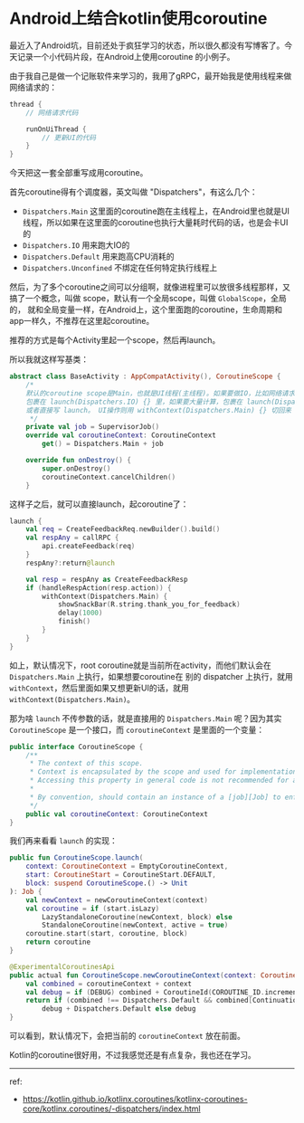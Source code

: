 # Android上结合kotlin使用coroutine

最近入了Android坑，目前还处于疯狂学习的状态，所以很久都没有写博客了。今天记录一个小代码片段，在Android上使用coroutine
的小例子。

由于我自己是做一个记账软件来学习的，我用了gRPC，最开始我是使用线程来做网络请求的：

```kotlin
thread {
    // 网络请求代码

    runOnUiThread {
        // 更新UI的代码
    }
}
```

今天把这一套全部重写成用coroutine。

首先coroutine得有个调度器，英文叫做 "Dispatchers"，有这么几个：

- `Dispatchers.Main` 这里面的coroutine跑在主线程上，在Android里也就是UI线程，所以如果在这里面的coroutine也执行大量耗时代码的话，也是会卡UI的
- `Dispatchers.IO` 用来跑大IO的
- `Dispatchers.Default` 用来跑高CPU消耗的
- `Dispatchers.Unconfined` 不绑定在任何特定执行线程上

然后，为了多个coroutine之间可以分组啊，就像进程里可以放很多线程那样，又搞了一个概念，叫做 scope，默认有一个全局scope，叫做 `GlobalScope`，全局的，
就和全局变量一样，在Android上，这个里面跑的coroutine，生命周期和app一样久，不推荐在这里起coroutine。

推荐的方式是每个Activity里起一个scope，然后再launch。

所以我就这样写基类：

```kotlin
abstract class BaseActivity : AppCompatActivity(), CoroutineScope {
    /*
    默认的coroutine scope是Main，也就是UI线程(主线程)。如果要做IO，比如网络请求，记得
    包裹在 launch(Dispatchers.IO) {} 里，如果要大量计算，包裹在 launch(Dispatcher.Default) {} 里
    或者直接写 launch。 UI操作则用 withContext(Dispatchers.Main) {} 切回来
     */
    private val job = SupervisorJob()
    override val coroutineContext: CoroutineContext
        get() = Dispatchers.Main + job

    override fun onDestroy() {
        super.onDestroy()
        coroutineContext.cancelChildren()
    }
```

这样子之后，就可以直接launch，起coroutine了：

```kotlin
launch {
    val req = CreateFeedbackReq.newBuilder().build()
    val respAny = callRPC {
        api.createFeedback(req)
    }
    respAny?:return@launch

    val resp = respAny as CreateFeedbackResp
    if (handleRespAction(resp.action)) {
        withContext(Dispatchers.Main) {
            showSnackBar(R.string.thank_you_for_feedback)
            delay(1000)
            finish()
        }
    }
}
```

如上，默认情况下，root coroutine就是当前所在activity，而他们默认会在 `Dispatchers.Main` 上执行，如果想要coroutine在
别的 dispatcher 上执行，就用 `withContext`，然后里面如果又想更新UI的话，就用 `withContext(Dispatchers.Main)`。

那为啥 `launch` 不传参数的话，就是直接用的 `Dispatchers.Main` 呢？因为其实 `CoroutineScope` 是一个接口，而
`coroutineContext` 是里面的一个变量：

```kotlin
public interface CoroutineScope {
    /**
     * The context of this scope.
     * Context is encapsulated by the scope and used for implementation of coroutine builders that are extensions on the scope.
     * Accessing this property in general code is not recommended for any purposes except accessing the [Job] instance for advanced usages.
     *
     * By convention, should contain an instance of a [job][Job] to enforce structured concurrency.
     */
    public val coroutineContext: CoroutineContext
}
```

我们再来看看 `launch` 的实现：

```kotlin
public fun CoroutineScope.launch(
    context: CoroutineContext = EmptyCoroutineContext,
    start: CoroutineStart = CoroutineStart.DEFAULT,
    block: suspend CoroutineScope.() -> Unit
): Job {
    val newContext = newCoroutineContext(context)
    val coroutine = if (start.isLazy)
        LazyStandaloneCoroutine(newContext, block) else
        StandaloneCoroutine(newContext, active = true)
    coroutine.start(start, coroutine, block)
    return coroutine
}

@ExperimentalCoroutinesApi
public actual fun CoroutineScope.newCoroutineContext(context: CoroutineContext): CoroutineContext {
    val combined = coroutineContext + context
    val debug = if (DEBUG) combined + CoroutineId(COROUTINE_ID.incrementAndGet()) else combined
    return if (combined !== Dispatchers.Default && combined[ContinuationInterceptor] == null)
        debug + Dispatchers.Default else debug
}
```

可以看到，默认情况下，会把当前的 `coroutineContext` 放在前面。

Kotlin的coroutine很好用，不过我感觉还是有点复杂，我也还在学习。

---

ref:

- https://kotlin.github.io/kotlinx.coroutines/kotlinx-coroutines-core/kotlinx.coroutines/-dispatchers/index.html
